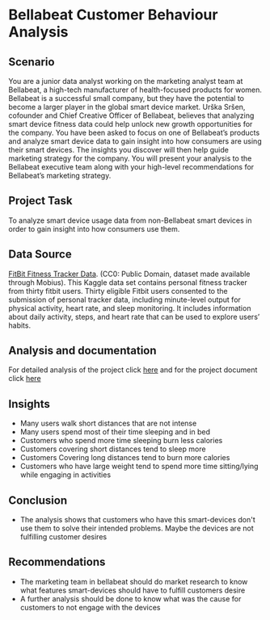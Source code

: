 # Bellabeat Customer Behaviour Analysis

## Scenario
You are a junior data analyst working on the marketing analyst team at Bellabeat, a high-tech manufacturer of health-focused products for women. Bellabeat is a successful small company, but they have the potential to become a larger player in the global smart device market. Urška Sršen, cofounder and Chief Creative Officer of Bellabeat, believes that analyzing smart device fitness data could help unlock new growth opportunities for the company. You have been asked to focus on one of Bellabeat’s products and analyze smart device data to gain insight into how consumers are using their smart devices. The insights you discover will then help guide marketing strategy for the company. You will present your analysis to the Bellabeat executive team along with your high-level recommendations for Bellabeat’s marketing strategy.

## Project Task
To analyze smart device usage data from non-Bellabeat smart devices in order to gain insight into how consumers use them.

## Data Source
[FitBit Fitness Tracker Data](https://www.kaggle.com/datasets/arashnic/fitbit). (CC0: Public Domain, dataset made available through Mobius). This Kaggle data set contains personal fitness tracker from thirty fitbit users. Thirty eligible Fitbit users consented to the submission of personal tracker data, including minute-level output for physical activity, heart rate, and sleep monitoring. It includes information about daily activity, steps, and heart rate that can be used to explore users’ habits.

## Analysis and documentation
For detailed analysis of the project click [here](bellabeat.Rmd) and for the project document click [here](Bellabeat_Customer_Behaviour_Analysis.pdf) 

## Insights
* Many users walk short distances that are not intense
* Many users spend most of their time sleeping and in bed
* Customers who spend more time sleeping burn less calories
* Customers covering short distances tend to sleep more 
* Customers Covering long distances tend to burn more calories
* Customers who have large weight tend to spend more time sitting/lying while engaging in activities

## Conclusion
* The analysis shows that customers who have this smart-devices don't use them to solve their intended problems. Maybe the devices are not fulfilling customer desires

## Recommendations
* The marketing team in bellabeat should do market research to know what features smart-devices should have to fulfill customers desire  
* A further analysis should be done to know what was the cause for customers to not engage with the devices
